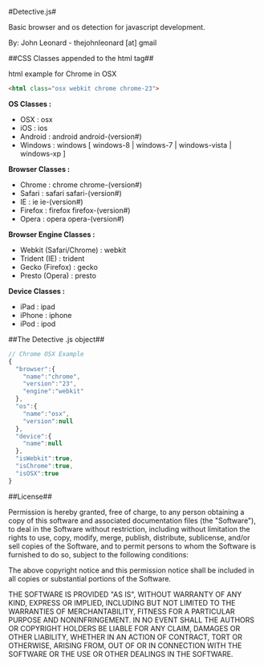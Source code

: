 #Detective.js#

Basic browser and os detection for javascript development.

By:
John Leonard - thejohnleonard [at] gmail

##CSS Classes appended to the html tag##

html example for Chrome in OSX
```html
<html class="osx webkit chrome chrome-23">
```
**OS Classes :**

* OSX : osx
* iOS : ios
* Android : android android-(version#)
* Windows : windows [ windows-8 | windows-7 | windows-vista | windows-xp ]

**Browser Classes :**

* Chrome : chrome chrome-(version#)
* Safari : safari safari-(version#)
* IE : ie ie-(version#)
* Firefox : firefox firefox-(version#)
* Opera : opera opera-(version#)

**Browser Engine Classes :**

* Webkit (Safari/Chrome) : webkit
* Trident (IE) : trident
* Gecko (Firefox) : gecko
* Presto (Opera) : presto

**Device Classes :**

* iPad : ipad
* iPhone : iphone
* iPod : ipod

##The Detective .js object##

```js
// Chrome OSX Example
{
  "browser":{
    "name":"chrome",
    "version":"23",
    "engine":"webkit"
  },
  "os":{
    "name":"osx",
    "version":null
  },
  "device":{
    "name":null
  },
  "isWebkit":true,
  "isChrome":true,
  "isOSX":true
}
``` 

##License##

Permission is hereby granted, free of charge, to any person obtaining a copy of this software and associated documentation files (the "Software"), to deal in the Software without restriction, including without limitation the rights to use, copy, modify, merge, publish, distribute, sublicense, and/or sell copies of the Software, and to permit persons to whom the Software is furnished to do so, subject to the following conditions:

The above copyright notice and this permission notice shall be included in all copies or substantial portions of the Software.
 
THE SOFTWARE IS PROVIDED "AS IS", WITHOUT WARRANTY OF ANY KIND, EXPRESS OR IMPLIED, INCLUDING BUT NOT LIMITED TO THE WARRANTIES OF MERCHANTABILITY, FITNESS FOR A PARTICULAR PURPOSE AND NONINFRINGEMENT. IN NO EVENT SHALL THE AUTHORS OR COPYRIGHT HOLDERS BE LIABLE FOR ANY CLAIM, DAMAGES OR OTHER LIABILITY, WHETHER IN AN ACTION OF CONTRACT, TORT OR OTHERWISE, ARISING FROM, OUT OF OR IN CONNECTION WITH THE SOFTWARE OR THE USE OR OTHER DEALINGS IN THE SOFTWARE.

